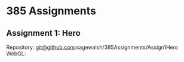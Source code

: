 # 385 Assignments

## Assignment 1: Hero

Repository: git@github.com:sagewalsh/385Assignments/Assign1Hero
WebGL: 
